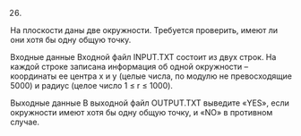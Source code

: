 26)
На плоскости даны две окружности. Требуется проверить, имеют ли они хотя бы одну общую точку.

Входные данные
Входной файл INPUT.TXT состоит из двух строк. На каждой строке записана информация об одной окружности – координаты ее центра x и y (целые числа, по модулю не превосходящие 5000) и радиус (целое число 1 ≤ r ≤ 1000).

Выходные данные
В выходной файл OUTPUT.TXT выведите «YES», если окружности имеют хотя бы одну общую точку, и «NO» в противном случае.



